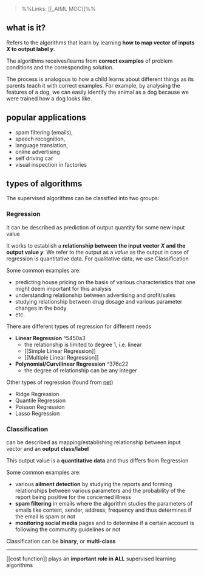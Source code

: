 >%%Links: [[_AIML MOC]]%%

## what is it?
Refers to the algorithms that learn by learning **how to map vector of inputs $X$ to output label $y$.**

The algorithms receives/learns from **correct examples** of problem conditions and the corresponding solution.

The process is analogous to how a child learns about different things as its parents teach it with correct examples. For example, by analysing the features of a dog, we can easily identify the animal as a dog because we were trained how a dog looks like.

## popular applications
- spam filtering (emails), 
- speech recognition, 
- language translation, 
- online advertising
- self driving car
- visual inspection in factories

## types of algorithms
The supervised algorithms can be classified into two groups:

### Regression
It can be described as prediction of output quantity for some new input value

It works to establish a **relationship between the input vector $X$ and the output value $y$**. We refer to the output as a *value* as the output in case of regression is quantitative data. For qualitative data, we use Classification

Some common examples are:
- predicting house pricing on the basis of various characteristics that one might deem important for this analysis
- understanding relationship between advertising and profit/sales
- studying relationship between drug dosage and various parameter changes in the body
- etc.

There are different types of regression for different needs
- **Linear Regression** ^5450a3
	- the relationship is limited to degree 1, i.e. linear
	- [[Simple Linear Regression]]
	- [[Multiple Linear Regression]]
- **Polynomial/Curvilinear Regression** ^376c22
	- the degree of relationship can be any integer

Other types of regression (found from [net](https://www.statology.org/types-of-regression/))
- Ridge Regression
- Quantile Regression
- Poisson Regression
- Lasso Regression

### Classification
can be described as mapping/establishing relationship between input vector and an **output class/label**

This output value is a **quantitative data** and thus differs from Regression

Some common examples are:
- various **ailment detection** by studying the reports and forming relationships between various parameters and the probability of the report being positive for the concerned illness
- **spam filtering** in emails where the algorithm studies the parameters of emails like content, sender, address, frequency and thus determines if the email is spam or not
- **monitoring social media** pages and to determine if a certain account is following the community guidelines or not

Classification can be **binary**, or **multi-class**

---
[[cost function]] plays an **important role in ALL** supervised learning algorithms


